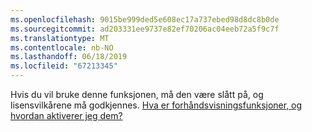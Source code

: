 ```yaml
---
ms.openlocfilehash: 9015be999ded5e608ec17a737ebed98d8dc8b0de
ms.sourcegitcommit: ad203331ee9737e82ef70206ac04eeb72a5f9c7f
ms.translationtype: MT
ms.contentlocale: nb-NO
ms.lasthandoff: 06/18/2019
ms.locfileid: "67213345"
---
```

Hvis du vil bruke denne funksjonen, må den være slått på, og lisensvilkårene må godkjennes. [Hva er forhåndsvisningsfunksjoner, og hvordan aktiverer jeg dem?](../admin/what-are-preview-features-how-do-i-enable-them.md)